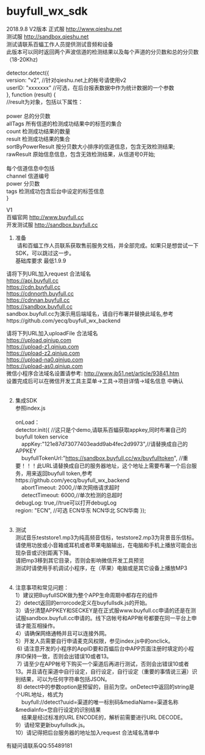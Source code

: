 # buyfull_wx_sdk

2018.9.8 V2版本
正式服 http://www.qieshu.net</br>
测试服 http://sandbox.qieshu.net</br>
测试请联系百蝠工作人员提供测试音频和设备</br>
此版本可以同时返回两个声波信道的检测结果以及每个声道的分贝数和总的分贝数（18-20Khz)</br></br>
detector.detect({</br>
      version: "v2", //针对qieshu.net上的帐号请使用v2</br>
      userID: "xxxxxxx" //可选，在后台报表数据中作为统计数据的一个参数</br>
    }, function (result) {</br>
      //result为对象，包括以下属性：</br></br>
       power 总的分贝数</br>
       allTags 所有信道的检测成功结果中的标签的集合</br>
       count 检测成功结果的数量</br>
       result  检测成功结果的集合</br>
       sortByPowerResult 按分贝数大小排序的信道信息，包含无效检测结果;</br>
       rawResult 原始信息信息，包含无效检测结果，从信道号0开始;</br></br>
       每个信道信息中包括</br>
        channel 信道编号</br>
        power 分贝数</br>
        tags 检测成功包含后台中设定的标签信息</br>
    }</br>



V1</br>
百蝠官网 http://www.buyfull.cc</br>
开发测试服 http://sandbox.buyfull.cc</br>

1. 准备</br>
  请和百蝠工作人员联系获取售前服务文档，并全部完成。如果只是想尝试一下SDK，可以跳过这一步。</br>
  基础库要求 最低1.9.9

  请将下列URL加入request 合法域名</br>
  https://api.buyfull.cc</br>
  https://cdn.buyfull.cc</br>
  https://cdnnorth.buyfull.cc</br>
  https://cdnnan.buyfull.cc</br>
  https://sandbox.buyfull.cc</br>
  sandbox.buyfull.cc为演示用后端域名，请自行布署并替换此域名,参考https://github.com/yecq/buyfull_wx_backend</br>

  请将下列URL加入uploadFile 合法域名</br>
  https://upload.qiniup.com</br>
  https://upload-z1.qiniup.com</br>
  https://upload-z2.qiniup.com</br>
  https://upload-na0.qiniup.com</br>
  https://upload-as0.qiniup.com</br>
  微信小程序合法域名设置请参考: http://www.jb51.net/article/93841.htm</br>
  设置完成后可以在微信开发工具主菜单->工具->项目详情->域名信息 中确认</br></br>
  
2. 集成SDK</br>
  参照index.js</br></br>
  onLoad：</br>
  detector.init({
      //这只是个demo,请联系百蝠获取appkey,同时布署自己的buyfull token service</br>
      appKey:"121e87d73077403eadd9ab4fec2d9973",//请替换成自己的APPKEY</br>
      buyfullTokenUrl:"https://sandbox.buyfull.cc/wx/buyfulltoken", //重要！！！此URL请替换成自已的服务器地址，这个地址上需要布署一个后台服务，用来返回buyfull token,参考https://github.com/yecq/buyfull_wx_backend</br>
      abortTimeout: 2000,//单次网络请求超时</br>
      detectTimeout: 6000,//单次检测的总超时</br>
      debugLog: true,//true可以打开debugLog</br>
      region: "ECN", //可选 ECN华东 NCN华北 SCN华南
    });</br></br>
    
    
3. 测试</br>
  测试音乐teststore1.mp3为纯高频音信标，teststore2.mp3为背景音乐信标。</br>
  请使用功放或小音箱或耳机或者苹果电脑输出，在电脑和手机上播放可能会出现杂音或识别距离下降。</br>
  请把mp3移到其它目录，否则会影响微信开发工具预览</br>
  测试时请使用手机调试小程序，在（苹果）电脑或是其它设备上播放MP3</br></br>

4. 注意事项和常见问题：</br>
  1）建议把BuyfullSDK做为整个APP生命周期中都存在的组件</br>
  2）detect返回的errorcode定义在buyfullsdk.js的开始。</br>
  3）请分清楚APPKEY和SECKEY是在正式服www.buyfull.cc申请的还是在测试服sandbox.buyfull.cc申请的。线下店帐号和APP帐号都要在同一平台上申请才能互相操作。</br>
  4）请确保网络通畅并且可以连接外网。</br>
  5）开发人员需要自行申请麦克风权限，参见index.js中的onclick。</br>
  6) 请注意开发的小程序的AppID要和百蝠后台中APP页面注册时填定的小程序ID保持一致，否则会出错误10或者13。</br>
  7) 请至少在APP帐号下购买一个渠道后再进行测试，否则会出错误10或者13。并且请在渠道中自行设定，自行设定，自行设定（重要的事情说三遍）识别结果，可以为任何字符串包括JSON。</br>
  8) detect中的参数option是预留的，目前为空。onDetect中返回的string是个URL地址，格式为</br>
     buyfull://detect?uuid=渠道的唯一标别码&mediaName=渠道名称&mediaInfo=您自行设定的识别结果</br>
     结果是经过标准的URL ENCODE的，解析前需要进行URL DECODE。</br>
  9）请经常更新buyfullsdk.js。</br>
  10）请记得把后台服务器的地址加入request 合法域名清单中</br>
  
有疑问请联系QQ:55489181

